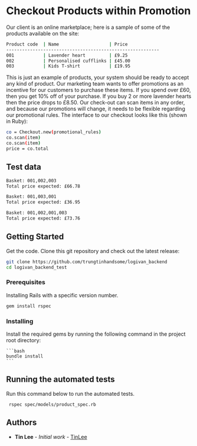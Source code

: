 # Checkout Products within Promotion

Our client is an online marketplace; here is a sample of some of the products available on the site:

```bash
Product code  | Name                   | Price
----------------------------------------------------------
001           | Lavender heart         | £9.25
002           | Personalised cufflinks | £45.00
003           | Kids T-shirt           | £19.95
```

This is just an example of products, your system should be ready to accept any kind of product.
Our marketing team wants to offer promotions as an incentive for our customers to purchase these items.
If you spend over £60, then you get 10% off of your purchase. If you buy 2 or more lavender hearts then the price drops to £8.50.
Our check-out can scan items in any order, and because our promotions will change, it needs to be flexible regarding our promotional rules.
The interface to our checkout looks like this (shown in Ruby):
```bash
co = Checkout.new(promotional_rules)
co.scan(item)
co.scan(item)
price = co.total
```

Test data
---------
```bash
Basket: 001,002,003
Total price expected: £66.78

Basket: 001,003,001
Total price expected: £36.95

Basket: 001,002,001,003
Total price expected: £73.76 
```

## Getting Started

Get the code. Clone this git repository and check out the latest release:
```bash
git clone https://github.com/trungtinhandsome/logivan_backend
cd logivan_backend_test
```    

### Prerequisites

Installing Rails with a specific version number.
```bash
gem install rspec
```  

### Installing
Install the required gems by running the following command in the project root directory:

    ```bash
    bundle install
    ```

## Running the automated tests
Run this command below to run the automated tests. 

```
 rspec spec/models/product_spec.rb  
```

## Authors

* **Tin Lee** - *Initial work* - [TinLee](https://github.com/trungtinhandsome)
